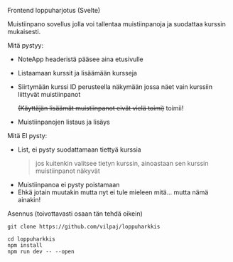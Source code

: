 Frontend loppuharjotus (Svelte)

Muistiinpano sovellus jolla voi tallentaa muistiinpanoja ja suodattaa kurssin mukaisesti.

Mitä pystyy:
- NoteApp headeristä pääsee aina etusivulle
- Listaamaan kurssit ja lisäämään kursseja
- Siirtymään kurssi ID perusteella näkymään jossa näet vain kurssiin liittyvät muistiinpanot

    ~~(Käyttäjän lisäämät muistiinpanot eivät vielä toimi)~~
        toimii!
- Muistiinpanojen listaus ja lisäys

Mitä EI pysty:
- List, ei pysty suodattamaan tiettyä kurssia
    > jos kuitenkin valitsee tietyn kurssin, ainoastaan sen kurssin muistiinpanot näkyvät
- Muistiinpanoa ei pysty poistamaan
- Ehkä jotain muutakin mutta nyt ei tule mieleen mitä... mutta nämä ainakin!

Asennus (toivottavasti osaan tän tehdä oikein)

```git clone https://github.com/vilpaj/loppuharkkis```

```
cd loppuharkkis
npm install
npm run dev -- --open
```
